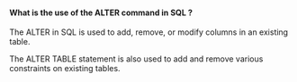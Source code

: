 #### What is the use of the ALTER command in SQL ?

The ALTER in SQL is used to add, remove, or modify columns in an existing table.

 The ALTER TABLE statement is also used to add and remove various constraints on existing tables.